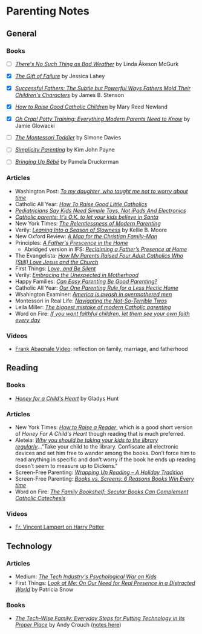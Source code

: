 # Parenting Notes


## General

### Books
- [ ] [*There's No Such Thing as Bad Weather*](https://www.amazon.com/Theres-Such-Thing-Bad-Weather/dp/150114362X/ref=sr_1_1?crid=20911MCXTRS4R&keywords=There%27s+No+Such+Thing+as+Bad+Weather&qid=1551747529&s=gateway&sprefix=shadow+white+9%2F1%2Caps%2C167&sr=8-1) by Linda Åkeson McGurk
- [x] [*The Gift of Failure*](https://www.amazon.com/Gift-Failure-Parents-Children-Succeed/dp/0062299255/ref=sr_1_1?crid=20911MCXTRS4R&keywords=the+gift+of+failure&qid=1551747643&s=gateway&sprefix=shadow+white+9%2F1%2Caps%2C167&sr=8-1) by Jessica Lahey
- [x] [*Successful Fathers: The Subtle but Powerful Ways Fathers Mold Their Children's Characters*](https://www.amazon.com/Successful-Fathers-Powerful-Childrens-Characters/dp/1889334375/ref=sr_1_1?dchild=1&keywords=Successful+Fathers%3A+The+Subtle+but+Powerful+Ways+Fathers+Mold+Their+Children%27s+Characters+by+James+B.+Stenson&qid=1588687319&sr=8-1) by James B. Stenson
- [x] [*How to Raise Good Catholic Children*](https://www.amazon.com/How-Raise-Good-Catholic-Children/dp/1928832865/ref=sr_1_1?dchild=1&keywords=How+to+Raise+Good+Catholic+Children+by+Mary+Reed+Newland&qid=1588687251&sr=8-1) by Mary Reed Newland
- [x] [*Oh Crap! Potty Training: Everything Modern Parents Need to Know*](https://www.amazon.com/Crap-Potty-Training-Everything-Parenting/dp/1501122983/ref=sr_1_3?crid=1SHK3MTM48PXM&dchild=1&keywords=Oh+Crap%21+Potty+Training&qid=1602263005&sprefix=women%27s+bath%2Caps%2C214&sr=8-3) by Jamie Glowacki
- [ ] [*The Montessori Toddler*](https://www.amazon.com/Montessori-Toddler-Parents-Raising-Responsible/dp/152350689X/ref=sr_1_3?crid=1SHK3MTM48PXM&dchild=1&keywords=the+montessori+toddler&qid=1602262866&sprefix=women%27s+bath%2Caps%2C214&sr=8-3) by Simone Davies
- [ ] [*Simplicity Parenting*](https://www.amazon.com/Simplicity-Parenting-Extraordinary-Calmer-Happier/dp/0345507983/ref=sr_1_1?crid=1SHK3MTM48PXM&dchild=1&keywords=simplicity+parenting&qid=1602262865&sprefix=women%27s+bath%2Caps%2C214&sr=8-1) by Kim John Payne
- [ ] [*Bringing Up Bébé*](https://www.amazon.com/Bringing-Up-B%C3%A9b%C3%A9-Discovers-Parenting/dp/0143122967/ref=sr_1_1?crid=1SHK3MTM48PXM&dchild=1&keywords=raising+bebe&qid=1602262960&sprefix=women%27s+bath%2Caps%2C214&sr=8-1) by Pamela Druckerman


### Articles
- Washington Post: [*To my daughter, who taught me not to worry about time*](https://www.washingtonpost.com/opinions/to-my-daughter-who-taught-me-not-to-worry-about-time/2018/06/06/163dc034-6900-11e8-bea7-c8eb28bc52b1_story.html?utm_term=.bc1e7db291ad)
- Catholic All Year: [*How To Raise Good Little Catholics*](http://www.catholicallyear.com/2015/08/how-to-raise-good-little-catholics.html)
- [*Pediatricians Say Kids Need Simple Toys, Not iPads And Electronics*](https://www.scarymommy.com/aap-statement-toys-electronics/?utm_source=FB)
- [*Catholic parents: It’s O.K. to let your kids believe in Santa*](https://www.americamagazine.org/faith/2018/12/18/catholic-parents-its-ok-let-your-kids-believe-santa)
- New York Times: [*The Relentlessness of Modern Parenting*](https://www.nytimes.com/2018/12/25/upshot/the-relentlessness-of-modern-parenting.html)
- Verily: [*Leaning Into a Season of Slowness*](https://verilymag.com/2019/01/why-im-embracing-a-season-of-slowness?fbclid=IwAR3TMbjfbz2rAf6BzHEqtv891VDLTszvAFB1FPhrN0ymjNQN8k5rEDFZ_Gg) by Kellie B. Moore
- New Oxford Review: [*A Map for the Christian Family-Man*](https://www.newoxfordreview.org/documents/a-map-for-the-christian-family-man/)
- Principles: [*A Father's Prescence in the Home*](https://www.getprinciples.com/a-fathers-presence-in-the-home/)
  - Abridged version in IFS: [*Reclaiming a Father’s Presence at Home*](https://ifstudies.org/blog/reclaiming-a-fathers-presence-at-home)
- The Evangelista: [*How My Parents Raised Four Adult Catholics Who (Still) Love Jesus and the Church*](https://www.theevangelista.com/faith/raising-kids-who-stay-catholic)
- First Things: [*Love, and Be Silent*](https://www.firstthings.com/article/2019/05/love-and-be-silent)
- Verily: [*Embracing the Unexpected in Motherhood*](https://verilymag.com/2019/04/embracing-the-lovely-unpredictability-of-motherhood)
- Happy Families: [*Can Easy Parenting Be Good Parenting?*](https://www.happyfamilies.com.au/blog/easy-parenting/)
- Catholic All Year: [*Our One Parenting Rule for a Less Hectic Home*](https://catholicallyear.com/blog/our-one-family-rule-for-a-less-hectic-home/)
- Wsahington Examiner: [*America is awash in overmothered men*](https://www.washingtonexaminer.com/opinion/america-is-awash-in-overmothered-men)
- Montessori in Real Life: [*Navigating the Not-So-Terrible Twos*](https://www.montessoriinreallife.com/home/2019/9/9/navigating-not-so-terrible-twos)
- Leila Miller: [*The biggest mistake of modern Catholic parenting*](https://www.leilamiller.net/blog/2020/7/12/the-biggest-mistake-of-modern-catholic-parenting)
- Word on Fire: [*If you want faithful children, let them see your own faith every day*](https://www.wordonfire.org/resources/blog/if-you-want-faithful-children-let-them-see-your-own-faith-every-day/28000/)

### Videos
- [Frank Abagnale Video](https://youtu.be/vsMydMDi3rI?t=1273): reflection on family, marriage, and fatherhood





## Reading

### Books
- [*Honey for a Child's Heart*](https://www.amazon.com/Honey-Childs-Heart-Gladys-Hunt/dp/0310242460/ref=sr_1_1?ie=UTF8&qid=1532371458&sr=8-1&keywords=honey+for+a+child%27s+heart) by Gladys Hunt

### Articles
- New York Times: [*How to Raise a Reader*](https://www.nytimes.com/guides/books/how-to-raise-a-reader
), which is a good short version of *Honey For A Child's Heart* though reading that is much preferred.
- Aleteia: [*Why you should be taking your kids to the library regularly*](https://aleteia.org/2018/04/15/why-regular-visits-to-the-library-is-a-must-for-all-kids/)..."Take your child to the library. Confiscate all electronic devices and set him free to wander among the books. Don’t force him to read anything in specific and don’t worry if the book he ends up reading doesn’t seem to measure up to Dickens."
- Screen-Free Parenting: [*Wrapping Up Reading – A Holiday Tradition*](https://www.screenfreeparenting.com/wrapping-up-reading-a-holiday-tradition/)
- Screen-Free Parenting: [*Books vs. Screens: 6 Reasons Books Win Every time*](https://www.screenfreeparenting.com/books-vs-screens-6-reasons-books-win-everytime/)
- Word on Fire: [*The Family Bookshelf: Secular Books Can Complement Catholic Catechesis*](https://www.wordonfire.org/resources/blog/the-family-bookshelf-secular-books-can-complement-catholic-catechesis/27639/)

### Videos
- [Fr. Vincent Lampert on Harry Potter](https://youtu.be/nhhi7Fk3ueI?t=3000)




## Technology

### Articles
- Medium: [*The Tech Industry's Psychological War on Kids*](https://medium.com/@richardnfreed/the-tech-industrys-psychological-war-on-kids-c452870464ce)
- First Things: [*Look at Me: On Our Need for Real Presence in a Distracted World*](https://www.firstthings.com/article/2016/05/look-at-me) by Patricia Snow

### Books
- [*The Tech-Wise Family: Everyday Steps for Putting Technology in Its Proper Place*](https://www.amazon.com/Tech-Wise-Family-Everyday-Putting-Technology/dp/0801018668/ref=sr_1_1?ie=UTF8&qid=1542477081&sr=8-1&keywords=the+tech+wise+family) by Andy Crouch ([notes here](https://github.com/mkudija/mkudija.github.io/blob/master/reading/notes/2018-11-17-The%20Tech-Wise%20Family.md))
